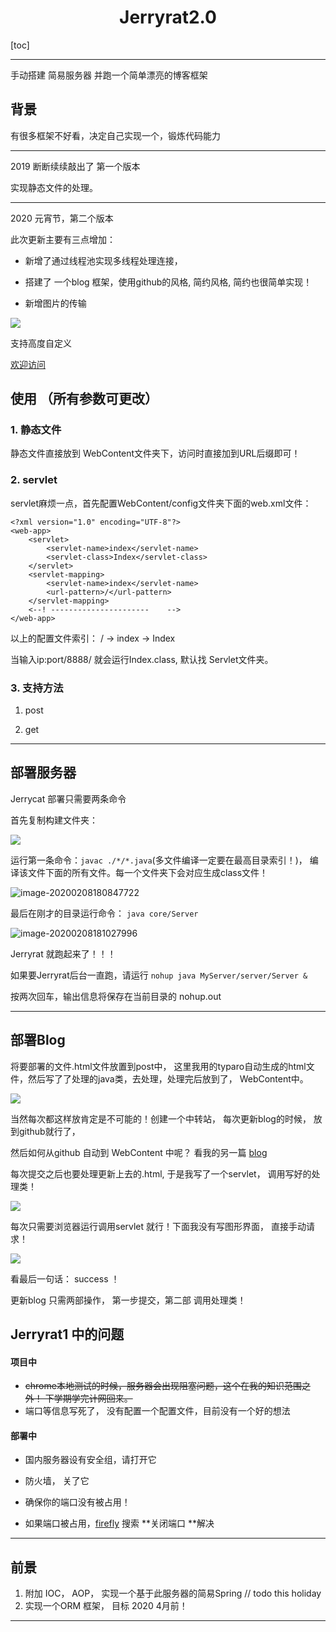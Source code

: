 # <center>Jerryrat2.0</center>

[toc]

---

手动搭建  简易服务器  并跑一个简单漂亮的博客框架



## 背景

有很多框架不好看，决定自己实现一个，锻炼代码能力

---

2019 断断续续敲出了 第一个版本

实现静态文件的处理。

---

2020 元宵节，第二个版本

此次更新主要有三点增加：

- 新增了通过线程池实现多线程处理连接， 

- 搭建了 一个blog 框架，使用github的风格, 简约风格, 简约也很简单实现！

- 新增图片的传输

![](https://raw.githubusercontent.com/Fierygit/picbed/master/20200208173208.png)

支持高度自定义

[欢迎访问](http://47.100.139.183/) 






## 使用 （所有参数可更改）

###  1. 静态文件

静态文件直接放到 WebContent文件夹下，访问时直接加到URL后缀即可！

### 2. servlet

servlet麻烦一点，首先配置WebContent/config文件夹下面的web.xml文件：

```
<?xml version="1.0" encoding="UTF-8"?>
<web-app>
	<servlet>
		<servlet-name>index</servlet-name>
		<servlet-class>Index</servlet-class>
	</servlet>
	<servlet-mapping>
		<servlet-name>index</servlet-name>
		<url-pattern>/</url-pattern>
	</servlet-mapping>
	<--! ----------------------    -->
</web-app>
```

以上的配置文件索引：  / -> index  -> Index    

当输入ip:port/8888/  就会运行Index.class, 默认找 Servlet文件夹。

### 3. 支持方法

1.  post 

2.  get

---



## 部署服务器

Jerrycat 部署只需要两条命令

首先复制构建文件夹：

![](https://raw.githubusercontent.com/Fierygit/picbed/master/20200208180723.png)

运行第一条命令：`javac ./*/*.java`(多文件编译一定要在最高目录索引！)， 编译该文件下面的所有文件。每一个文件夹下会对应生成class文件！

![image-20200208180847722](images/image-20200208180847722.png)

最后在刚才的目录运行命令： `java core/Server`

![image-20200208181027996](images/image-20200208181027996.png)

Jerryrat 就跑起来了！！！

如果要Jerryrat后台一直跑，请运行  `nohup java MyServer/server/Server &` 

按两次回车，输出信息将保存在当前目录的  nohup.out

---



## 部署Blog

将要部署的文件.html文件放置到post中， 这里我用的typaro自动生成的html文件，然后写了了处理的java类，去处理，处理完后放到了， WebContent中。

![](https://raw.githubusercontent.com/Fierygit/picbed/master/20200208181244.png)

当然每次都这样放肯定是不可能的！创建一个中转站， 每次更新blog的时候， 放到github就行了， 

然后如何从github 自动到 WebContent 中呢？ 看我的另一篇 [blog](http://47.100.139.183/post/dir5/file2.html)

每次提交之后也要处理更新上去的.html, 于是我写了一个servlet， 调用写好的处理类！

![](https://raw.githubusercontent.com/Fierygit/picbed/master/20200208183125.png)

每次只需要浏览器运行调用servlet 就行！下面我没有写图形界面， 直接手动请求！

![](https://raw.githubusercontent.com/Fierygit/picbed/master/20200208183225.png)

看最后一句话： success ！

更新blog 只需两部操作， 第一步提交，第二部 调用处理类！




## Jerryrat1 中的问题

#### 项目中

- ~~chrome本地测试的时候，服务器会出现阻塞问题，这个在我的知识范围之外！ 下学期学完计网回来。~~
- 端口等信息写死了， 没有配置一个配置文件，目前没有一个好的想法

#### 部署中

- 国内服务器设有安全组，请打开它
- 防火墙， 关了它
- 确保你的端口没有被占用！

- 如果端口被占用，[firefly](www.fireflying.top) 搜索 **关闭端口 **解决
---






## 前景

1. 附加 IOC， AOP， 实现一个基于此服务器的简易Spring  // todo  this holiday
2. 实现一个ORM 框架， 目标 2020 4月前！

---
